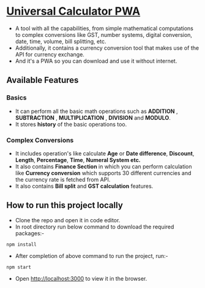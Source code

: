 # [Universal Calculator PWA](https://cal-rouge.now.sh/)
- A tool with all the capabilities, from simple mathematical computations to complex conversions like GST, number systems, digital conversion, date, time, volume, bill splitting, etc.
- Additionally, it contains a currency conversion tool that makes use of the API for currency exchange.
- And it's a PWA so you can download and use it without internet.

## Available Features
### Basics
- It can perform all the basic math operations such as **ADDITION** , **SUBTRACTION** , **MULTIPLICATION** , **DIVISION** and **MODULO**.  
- It stores **history** of the basic operations too.
### Complex Conversions
- It includes operation's like calculate **Age** or **Date difference**, **Discount**, **Length**, **Percentage**, **Time**, **Numeral System etc.**
- It also contains **Finance Section** in which you can perform calculation like **Currency conversion** which supports 30 different currencies and the currency rate is fetched from API.
- It also contains **Bill split** and **GST calculation** features.

## How to run this project locally
- Clone the repo and open it in code editor.
- In root directory run below command to download the required packages:-
```
npm install
```
- After completion of above command to run the project, run:-
```
npm start
```
- Open [http://localhost:3000](http://localhost:3000) to view it in the browser.
